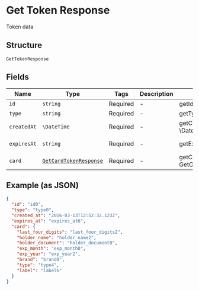 
# Get Token Response

Token data

## Structure

`GetTokenResponse`

## Fields

| Name | Type | Tags | Description | Getter | Setter |
|  --- | --- | --- | --- | --- | --- |
| `id` | `string` | Required | - | getId(): string | setId(string id): void |
| `type` | `string` | Required | - | getType(): string | setType(string type): void |
| `createdAt` | `\DateTime` | Required | - | getCreatedAt(): \DateTime | setCreatedAt(\DateTime createdAt): void |
| `expiresAt` | `string` | Required | - | getExpiresAt(): string | setExpiresAt(string expiresAt): void |
| `card` | [`GetCardTokenResponse`](../../doc/models/get-card-token-response.md) | Required | - | getCard(): GetCardTokenResponse | setCard(GetCardTokenResponse card): void |

## Example (as JSON)

```json
{
  "id": "id0",
  "type": "type0",
  "created_at": "2016-03-13T12:52:32.123Z",
  "expires_at": "expires_at6",
  "card": {
    "last_four_digits": "last_four_digits2",
    "holder_name": "holder_name2",
    "holder_document": "holder_document0",
    "exp_month": "exp_month0",
    "exp_year": "exp_year2",
    "brand": "brand0",
    "type": "type4",
    "label": "label6"
  }
}
```

